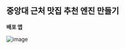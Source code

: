 ## 중앙대 근처 맛집 추천 엔진 만들기 



**배포 앱**


![image](https://user-images.githubusercontent.com/49298791/91996525-08550400-ed74-11ea-93d7-b9b63b7d8b50.png)
